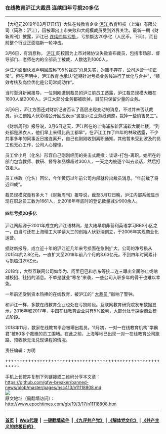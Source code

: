 ### 在线教育沪江大裁员 连续四年亏损20多亿
------------------------

<p>
 【大纪元2019年03月17日讯】大陆在线教育企业
 <a href="http://www.epochtimes.com/gb/tag/%E6%B2%AA%E6%B1%9F.html">
  沪江
 </a>
 教育科技（上海）有限公司（简称：沪江），因被曝出上市失败和大规模裁员受到外界关注。最新一期《财新周刊》披露，沪江已
 <a href="http://www.epochtimes.com/gb/tag/%E8%BF%9E%E7%BB%AD%E5%9B%9B%E5%B9%B4%E4%BA%8F%E6%8D%9F.html">
  连续四年亏损
 </a>
 ，亏损额达20多亿（人民币，下同），而目前整个行业正面临新一轮冲击。
</p>
<p>
 3月6日，有消息称，
 <a href="http://www.epochtimes.com/gb/tag/%E6%B2%AA%E6%B1%9F.html">
  沪江
 </a>
 网校因为上市对赌协议失败宣布裁员，包括市场部、督导部门、老师在内的全部员工被裁，人数达到1000人。
</p>
<p>
 沪江方面很快发声明回应称“95%裁员”消息失实，对赌不存在，公司运营一切正常”。但在声明中，沪江教育也承认“近期针对亏损业务线进行了优化与合并”，“绩效考核及岗位优化是公司常规动作”。
</p>
<p>
 当时澎湃新闻报导，一位刚刚遭到裁员的沪江前员工透露，沪江裁员规模大概在1800人至2000人，沪江大部分业务都被砍掉，目前只保留少量的业务。
</p>
<p>
 3月6日，沪江方面还对财新记者否认了高层出现变动的消息，不过并未否认裁员。沪江创始人伏彩瑞公开回应表示“这是沪江业务线调整，裁掉一些销售员工”。
</p>
<p>
 《财新周刊》报导说，3月6日这天，沪江所在的上海浦东新区浦软大厦七楼，“到处都是黑衣人，他们早上来得比员工都早”。在沪江工作了四年的林政透露，不少共事多年的同事近日接连离开，自己也刚刚收到离职通知。其他暂未受到波及的员工也无心工作，公司人心惶惶。
</p>
<p>
 员工曾小月（化名）形容自己刚刚经历的突击式裁撤：谈话-打包-离职。她所在的部门包含教师、教研、督导和品牌超过300人，一天之内被逐个叫去谈话，然后打包走人。
</p>
<p>
 员工林政（化名）回忆，今年黄历过年前公司内部就传出裁员消息。“年前裁了将近四成”。
</p>
<p>
 裁员规模究竟有多大？《财新周刊》报导说，截至3月12日晚，沪江内部系统显示现在职总员工数为1661人，比2018年年底时的登记数量减少900余人。
</p>
<h4>
 <strong>
  四年亏损20多亿
 </strong>
</h4>
<p>
 沪江网起源于2001年成立的沪江语林网，是大陆早期非营利英语学习BBS小区之一，由当时还在上海理工大学读大三的创始人伏彩瑞创立，于2006年实现商业化运营。
</p>
<p>
 据财新报导，成立近十年的沪江近几年来亏损面在急剧扩大。公司的净亏损从2015年的2.8亿元，一直扩大至2018年前八个月的8.63亿元。不到四年时间累计亏损超过20亿元。
</p>
<p>
 2018年，大型互联网公司如华为、阿里巴巴和京东等接二连三曝出全面停止或缩减校招、社招的消息。不单是就业“寒冬”来袭，一些公司入职多年的骨干也难以幸免。
</p>
<p>
 一年前还受到资本热捧的在线教育，被沪江的“
 <a href="http://www.epochtimes.com/gb/tag/%E5%A4%A7%E8%A3%81%E5%91%98.html">
  大裁员
 </a>
 ”敲响了警钟。
</p>
<p>
 和沪江一样，多数在线教育企业也处在亏损阶段。互联网教育研究院发布数据显示，2016年和2017年，中国在线教育企业只有5%盈利，大部分处于探索商业模式阶段。
</p>
<p>
 2018年11月，数家在线教育平台被曝出裁员。11月初，一对一在线教育机构“学霸君”被80多个裁撤的员工围堵。在此之前，上海等地已出现一对一在线教育公司跑路、预收款无法兑现课程的情况。
</p>
<p>
 责任编辑：方明
</p>

+++++++++++++++++++++++++++++++++++++++++++++++++++++++++++<br/><br/>
手机上长按并复制下列链接或二维码分享本文章：<br/>
https://github.com/gfw-breaker/banned-news/blob/master/pages/nsc413/n11118808.md <br/>
<a href='https://github.com/gfw-breaker/banned-news/blob/master/pages/nsc413/n11118808.md'><img src='https://github.com/gfw-breaker/banned-news/blob/master/pages/nsc413/n11118808.md.png'/></a> <br/>
原文地址（需翻墙访问）：http://www.epochtimes.com/gb/19/3/17/n11118808.htm


------------------------
#### [首页](https://github.com/gfw-breaker/banned-news/blob/master/README.md) &nbsp;|&nbsp; [Web代理](https://github.com/labour-camp/helloworld) &nbsp;|&nbsp; [一键翻墙软件](https://github.com/gfw-breaker/nogfw/blob/master/README.md) &nbsp;| [《九评共产党》](https://github.com/gfw-breaker/9ping.md/blob/master/README.md#九评之一评共产党是什么) | [《解体党文化》](https://github.com/gfw-breaker/jtdwh.md/blob/master/README.md) | [《共产主义的终极目的》](https://github.com/gfw-breaker/gczydzjmd.md/blob/master/README.md)

